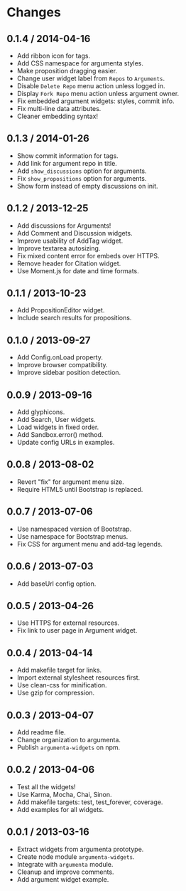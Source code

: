 
# Changes

## 0.1.4 / 2014-04-16

+ Add ribbon icon for tags.
+ Add CSS namespace for argumenta styles.
+ Make proposition dragging easier.
+ Change user widget label from `Repos` to `Arguments`.
+ Disable `Delete Repo` menu action unless logged in.
+ Display `Fork Repo` menu action unless argument owner.
+ Fix embedded argument widgets: styles, commit info.
+ Fix multi-line data attributes.
+ Cleaner embedding syntax!

## 0.1.3 / 2014-01-26

+ Show commit information for tags.
+ Add link for argument repo in title.
+ Add `show_discussions` option for arguments.
+ Fix `show_propositions` option for arguments.
+ Show form instead of empty discussions on init.

## 0.1.2 / 2013-12-25

+ Add discussions for Arguments!
+ Add Comment and Discussion widgets.
+ Improve usability of AddTag widget.
+ Improve textarea autosizing.
+ Fix mixed content error for embeds over HTTPS.
+ Remove header for Citation widget.
+ Use Moment.js for date and time formats.

## 0.1.1 / 2013-10-23

+ Add PropositionEditor widget.
+ Include search results for propositions.

## 0.1.0 / 2013-09-27

+ Add Config.onLoad property.
+ Improve browser compatibility.
+ Improve sidebar position detection.

## 0.0.9 / 2013-09-16

+ Add glyphicons.
+ Add Search, User widgets.
+ Load widgets in fixed order.
+ Add Sandbox.error() method.
+ Update config URLs in examples.

## 0.0.8 / 2013-08-02

+ Revert "fix" for argument menu size.
+ Require HTML5 until Bootstrap is replaced.

## 0.0.7 / 2013-07-06

+ Use namespaced version of Bootstrap.
+ Use namespace for Bootstrap menus.
+ Fix CSS for argument menu and add-tag legends.

## 0.0.6 / 2013-07-03

+ Add baseUrl config option.

## 0.0.5 / 2013-04-26

+ Use HTTPS for external resources.
+ Fix link to user page in Argument widget.

## 0.0.4 / 2013-04-14

+ Add makefile target for links.
+ Import external stylesheet resources first.
+ Use clean-css for minification.
+ Use gzip for compression.

## 0.0.3 / 2013-04-07

+ Add readme file.
+ Change organization to argumenta.
+ Publish `argumenta-widgets` on npm.

## 0.0.2 / 2013-04-06

+ Test all the widgets!
+ Use Karma, Mocha, Chai, Sinon.
+ Add makefile targets: test, test_forever, coverage.
+ Add examples for all widgets.

## 0.0.1 / 2013-03-16

+ Extract widgets from argumenta prototype.
+ Create node module `argumenta-widgets`.
+ Integrate with `argumenta` module.
+ Cleanup and improve comments.
+ Add argument widget example.
